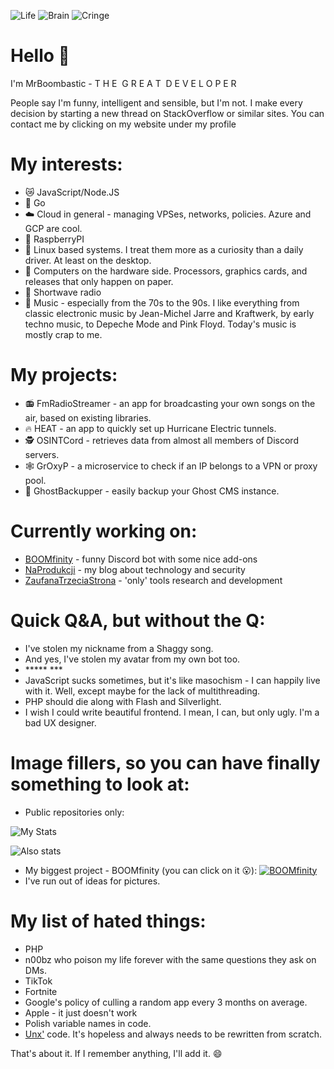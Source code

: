 ![Life](https://img.shields.io/badge/Life-sure-mint.svg) ![Brain](https://img.shields.io/badge/Brain-up--to--date-mint.svg) ![Cringe](https://img.shields.io/badge/Cringe-a_little-orange.svg)

# Hello 👋

I'm MrBoombastic - T H E&nbsp;&nbsp;G R E A T&nbsp;&nbsp;D E V E L O P E R

People say I'm funny, intelligent and sensible, but I'm not. I make every decision by starting a new thread on
StackOverflow or similar sites. You can contact me by clicking on my website under my profile

# My interests:

- 😿 JavaScript/Node.JS
- 💖 Go
- ☁️ Cloud in general - managing VPSes, networks, policies. Azure and GCP are cool.
- 🍉 RaspberryPI
- 🤔 Linux based systems. I treat them more as a curiosity than a daily driver. At least on the desktop.
- 💾 Computers on the hardware side. Processors, graphics cards, and releases that only happen on paper.
- 🥚 Shortwave radio
- 🎹 Music - especially from the 70s to the 90s. I like everything from classic electronic music by Jean-Michel Jarre and
  Kraftwerk, by early techno music, to Depeche Mode and Pink Floyd. Today's music is mostly crap
  to me.

# My projects:

- 📻 FmRadioStreamer - an app for broadcasting your own songs on the air, based on existing libraries.
- 🔥 HEAT - an app to quickly set up Hurricane Electric tunnels.
- 🕵️ OSINTCord - retrieves data from almost all members of Discord servers.
- 🕸️ GrOxyP - a microservice to check if an IP belongs to a VPN or proxy pool.
- 👻 GhostBackupper - easily backup your Ghost CMS instance.

# Currently working on:

- [BOOMfinity](https://boomfinity.xyz) - funny Discord bot with some nice add-ons
- [NaProdukcji](https://naprodukcji.xyz) - my blog about technology and security
- [ZaufanaTrzeciaStrona](https://zaufanatrzeciastrona.pl/) - 'only' tools research and development

# Quick Q&A, but without the Q:

- I've stolen my nickname from a Shaggy song.
- And yes, I've stolen my avatar from my own bot too.
- \***** ***
- JavaScript sucks sometimes, but it's like masochism - I can happily live with it. Well, except maybe for the lack of
  multithreading.
- PHP should die along with Flash and Silverlight.
- I wish I could write beautiful frontend. I mean, I can, but only ugly. I'm a bad UX designer.

# Image fillers, so you can have finally something to look at:

- Public repositories only:

![My Stats](https://github-readme-stats.vercel.app/api?username=MrBoombastic&theme=blue-green)

![Also stats](https://github-readme-stats.vercel.app/api/top-langs/?username=MrBoombastic&theme=blue-green)

- My biggest project - BOOMfinity (you can click on it 😮):
  [![BOOMfinity](https://cdn.discordapp.com/avatars/450017151323996173/9255dd75f4dcfe2c7ca17393a7dcdebf.png?size=4096)](https://boomfinity.xyz)
- I've run out of ideas for pictures.

# My list of hated things:

- PHP
- n00bz who poison my life forever with the same questions they ask on DMs.
- TikTok
- Fortnite
- Google's policy of culling a random app every 3 months on average.
- Apple - it just doesn't work
- Polish variable names in code.
- [Unx'](https://github.com/unxcepted) code. It's hopeless and always needs to be rewritten from scratch.

That's about it. If I remember anything, I'll add it. 😄
